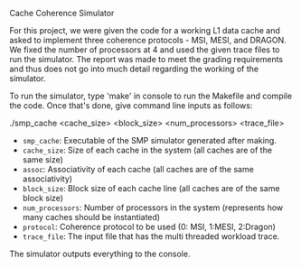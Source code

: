Cache Coherence Simulator

For this project, we were given the code for a working L1 data cache and asked to implement three coherence protocols - MSI, MESI, and DRAGON. We fixed the number of processors at 4 and used the given trace files to run the simulator. The report was made to meet the grading requirements and thus does not go into much detail regarding the working of the simulator.

To run the simulator, type 'make' in console to run the Makefile and compile the code. Once that's done, give command line inputs as follows:

./smp_cache <cache_size>  <assoc> <block_size> <num_processors> <protocol> <trace_file>

* `smp_cache`: Executable of the SMP simulator generated after making. 
* `cache_size`: Size of each cache in the system (all caches are of the same size)
* `assoc`: Associativity of each cache (all caches are of the same associativity)
* `block_size`:  Block size of each cache line (all caches are of the same block size) 
* `num_processors`: Number of processors in the system (represents how many caches should be instantiated) 
* `protocol`: Coherence protocol to be used (0: MSI, 1:MESI, 2:Dragon) 
* `trace_file`: The input file that has the multi threaded workload trace. 

The simulator outputs everything to the console.
